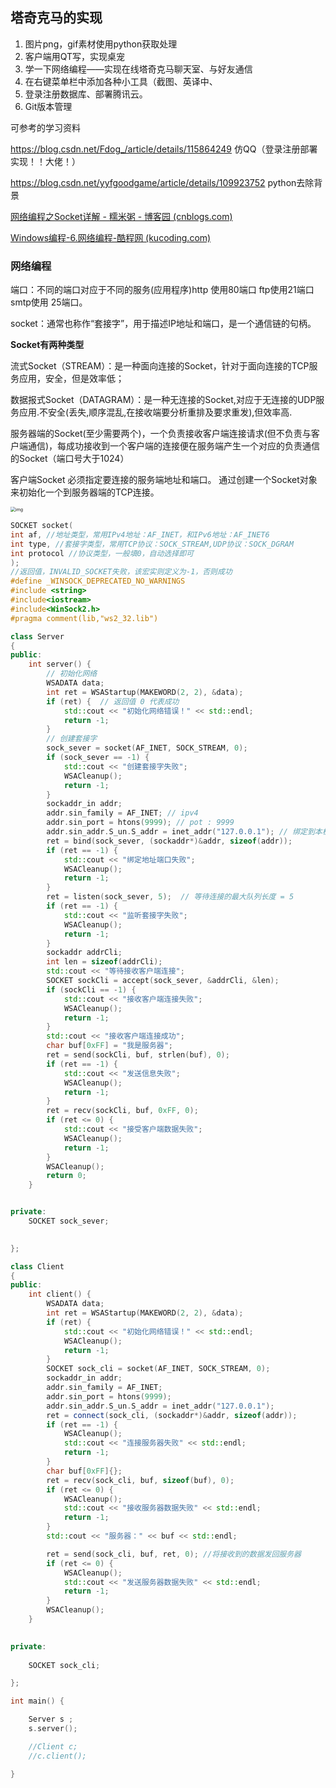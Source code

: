 ## 塔奇克马的实现

1. 图片png，gif素材使用python获取处理
2. 客户端用QT写，实现桌宠
3. 学一下网络编程——实现在线塔奇克马聊天室、与好友通信
4. 在右键菜单栏中添加各种小工具（截图、英译中、
5. 登录注册数据库、部署腾讯云。
6. Git版本管理



可参考的学习资料

https://blog.csdn.net/Fdog_/article/details/115864249  仿QQ（登录注册部署实现！！大佬！）

https://blog.csdn.net/yyfgoodgame/article/details/109923752 python去除背景

[网络编程之Socket详解 - 糯米粥 - 博客园 (cnblogs.com)](https://www.cnblogs.com/nsky/p/4501782.html) 

[Windows编程-6.网络编程-酷程网 (kucoding.com)](https://www.kucoding.com/article/90)

### 网络编程

端口：不同的端口对应于不同的服务(应用程序)http 使用80端口 ftp使用21端口 smtp使用 25端口。

socket：通常也称作“套接字”，用于描述IP地址和端口，是一个通信链的句柄。

**Socket有两种类型**

流式Socket（STREAM）：是一种面向连接的Socket，针对于面向连接的TCP服务应用，安全，但是效率低；

数据报式Socket（DATAGRAM）：是一种无连接的Socket,对应于无连接的UDP服务应用.不安全(丢失,顺序混乱,在接收端要分析重排及要求重发),但效率高.

服务器端的Socket(至少需要两个)，一个负责接收客户端连接请求(但不负责与客户端通信)，每成功接收到一个客户端的连接便在服务端产生一个对应的负责通信的Socket（端口号大于1024） 

客户端Socket 必须指定要连接的服务端地址和端口。 通过创建一个Socket对象来初始化一个到服务器端的TCP连接。

<img src="https://images0.cnblogs.com/blog2015/450977/201505/132050239072043.jpg" alt="img" style="zoom:50%;" />

```c++
SOCKET socket(
int af,	//地址类型，常用IPv4地址：AF_INET，和IPv6地址：AF_INET6
int type, //套接字类型，常用TCP协议：SOCK_STREAM,UDP协议：SOCK_DGRAM
int protocol //协议类型，一般填0，自动选择即可
);
//返回值，INVALID_SOCKET失败，该宏实则定义为-1，否则成功
#define _WINSOCK_DEPRECATED_NO_WARNINGS
#include <string>
#include<iostream>
#include<WinSock2.h>
#pragma comment(lib,"ws2_32.lib")

class Server
{
public:
	int server() {
		// 初始化网络
		WSADATA data;
		int ret = WSAStartup(MAKEWORD(2, 2), &data);
		if (ret) {  // 返回值 0 代表成功
			std::cout << "初始化网络错误！" << std::endl;
			return -1;
		}
		// 创建套接字
		sock_sever = socket(AF_INET, SOCK_STREAM, 0);
		if (sock_sever == -1) {
			std::cout << "创建套接字失败";
			WSACleanup();
			return -1;
		}
		sockaddr_in addr;
		addr.sin_family = AF_INET; // ipv4
		addr.sin_port = htons(9999); // pot : 9999
		addr.sin_addr.S_un.S_addr = inet_addr("127.0.0.1"); // 绑定到本机的ip地址
		ret = bind(sock_sever, (sockaddr*)&addr, sizeof(addr));
		if (ret == -1) {
			std::cout << "绑定地址端口失败";
			WSACleanup();
			return -1;
		}
		ret = listen(sock_sever, 5);  // 等待连接的最大队列长度 = 5
		if (ret == -1) {
			std::cout << "监听套接字失败";
			WSACleanup();
			return -1;
		}
		sockaddr addrCli;
		int len = sizeof(addrCli);
		std::cout << "等待接收客户端连接";
		SOCKET sockCli = accept(sock_sever, &addrCli, &len);
		if (sockCli == -1) {
			std::cout << "接收客户端连接失败";
			WSACleanup();
			return -1;
		}
		std::cout << "接收客户端连接成功";
		char buf[0xFF] = "我是服务器";
		ret = send(sockCli, buf, strlen(buf), 0);
		if (ret == -1) {
			std::cout << "发送信息失败";
			WSACleanup();
			return -1;
		}
		ret = recv(sockCli, buf, 0xFF, 0);
		if (ret <= 0) {
			std::cout << "接受客户端数据失败";
			WSACleanup();
			return -1;
		}
		WSACleanup();
		return 0;
	}


private:
	SOCKET sock_sever;
	

};

class Client
{
public:
	int client() {
		WSADATA data;
		int ret = WSAStartup(MAKEWORD(2, 2), &data);
		if (ret) {
			std::cout << "初始化网络错误！" << std::endl;
			WSACleanup();
			return -1;
		}
		SOCKET sock_cli = socket(AF_INET, SOCK_STREAM, 0);
		sockaddr_in addr;
		addr.sin_family = AF_INET;
		addr.sin_port = htons(9999);
		addr.sin_addr.S_un.S_addr = inet_addr("127.0.0.1");
		ret = connect(sock_cli, (sockaddr*)&addr, sizeof(addr));
		if (ret == -1) {
			WSACleanup();
			std::cout << "连接服务器失败" << std::endl;
			return -1;
		}
		char buf[0xFF]{};
		ret = recv(sock_cli, buf, sizeof(buf), 0);
		if (ret <= 0) {
			WSACleanup();
			std::cout << "接收服务器数据失败" << std::endl;
			return -1;
		}
		std::cout << "服务器：" << buf << std::endl;

		ret = send(sock_cli, buf, ret, 0); //将接收到的数据发回服务器
		if (ret <= 0) {
			WSACleanup();
			std::cout << "发送服务器数据失败" << std::endl;
			return -1;
		}
		WSACleanup();
	}
	

private:
	
	SOCKET sock_cli;

};

int main() {

	Server s ;
	s.server();

	//Client c;
	//c.client();

}
```